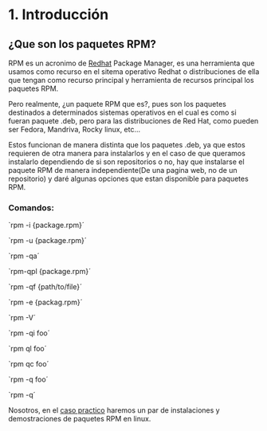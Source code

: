 # 1. Introducción
## ¿Que son los paquetes RPM?
RPM es un acronimo de [Redhat](https://www.redhat.com/es) Package Manager, es una herramienta que usamos como recurso en el sitema operativo Redhat o distribuciones de ella que tengan como recurso principal y herramienta de recursos principal los paquetes RPM.

Pero realmente, ¿un paquete RPM que es?, pues son los paquetes destinados a determinados sistemas operativos en el cual es como si fueran paquete .deb, pero para las distribuciones de Red Hat, como pueden ser Fedora, Mandriva, Rocky linux, etc...

Estos funcionan de manera distinta que los paquetes .deb, ya que estos requieren de otra manera para instalarlos y en el caso de que queramos instalarlo dependiendo de si son repositorios o no, hay que instalarse el paquete RPM de manera independiente(De una pagina web, no de un repositorio) y daré algunas opciones que estan disponible para paquetes RPM.

### Comandos:

`rpm -i {package.rpm}´

`rpm -u {package.rpm}´

`rpm -qa´

`rpm-qpl {package.rpm}´

`rpm -qf {path/to/file}´

`rpm -e {packag.rpm}´

`rpm -V´

`rpm -qi foo´

`rpm ql foo´

`rpm qc foo´

`rpm -q foo´

`rpm -q´
    
Nosotros, en el [caso practico](/documentos/casopractico.md) haremos un par de instalaciones y demostraciones de paquetes RPM en linux.
